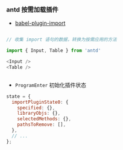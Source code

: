 ### antd 按需加载插件

- [babel-plugin-import](https://cloud.tencent.com/developer/article/1824025)

```js

// 收集 import 语句的数据，转换为按需应用的方法

import { Input, Table } from 'antd'

<Input />
<Table />



```

- `ProgramEnter` 初始化插件状态

```js
state = {
  importPluginState0: {
    specified: {},
    libraryObjs: {},
    selectedMethods: {},
    pathsToRemove: [],
  },
  // ...
};
```
